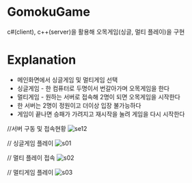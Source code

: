 # GomokuGame
c#(client), c++(server)을 활용해 오목게임(싱글, 멀티 플레이)을 구현

# Explanation
* 메인화면에서 싱글게임 및 멀티게임 선택
* 싱글게임 - 한 컴퓨터로 두명이서 번갈아가며 오목게임을 한다
* 멀티게임 - 원하는 서버로 접속해 2명이 되면 오목게임을 시작한다
* 한 서버는 2명이 정원이고 더이상 입장 불가능하다
* 게임이 끝나면 승패가 가려지고 재시작을 눌려 게임을 다시 시작한다

//서버 구동 및 접속현황
![se12](https://user-images.githubusercontent.com/48978983/76702734-94fcfe80-670f-11ea-934b-b9b72e5c3c23.png)

// 싱글게임 플레이
![s01](https://user-images.githubusercontent.com/48978983/76702824-587dd280-6710-11ea-81a2-35d3de7631d6.png)

// 멀티 플레이 접속
![s02](https://user-images.githubusercontent.com/48978983/76702841-79debe80-6710-11ea-9a2b-b2eee5ac470a.png)

// 멀티게임 플레이
![s03](https://user-images.githubusercontent.com/48978983/76702887-c32f0e00-6710-11ea-90e2-df2ed8dd26f1.png)

